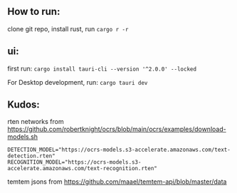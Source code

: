 ## How to run:

clone git repo, install rust, run `cargo r -r`

## ui:
first run:
`cargo install tauri-cli --version '^2.0.0' --locked`

For Desktop development, run:
`cargo tauri dev`

## Kudos:

rten networks from https://github.com/robertknight/ocrs/blob/main/ocrs/examples/download-models.sh

```
DETECTION_MODEL="https://ocrs-models.s3-accelerate.amazonaws.com/text-detection.rten"
RECOGNITION_MODEL="https://ocrs-models.s3-accelerate.amazonaws.com/text-recognition.rten"
```

temtem jsons from https://github.com/maael/temtem-api/blob/master/data

